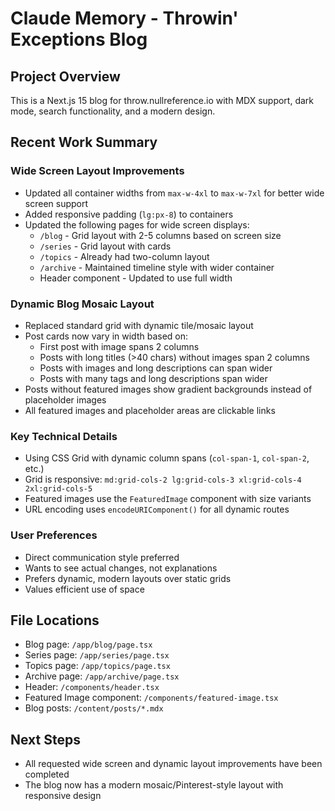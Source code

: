 # Claude Memory - Throwin' Exceptions Blog

## Project Overview
This is a Next.js 15 blog for throw.nullreference.io with MDX support, dark mode, search functionality, and a modern design.

## Recent Work Summary

### Wide Screen Layout Improvements
- Updated all container widths from `max-w-4xl` to `max-w-7xl` for better wide screen support
- Added responsive padding (`lg:px-8`) to containers
- Updated the following pages for wide screen displays:
  - `/blog` - Grid layout with 2-5 columns based on screen size
  - `/series` - Grid layout with cards
  - `/topics` - Already had two-column layout
  - `/archive` - Maintained timeline style with wider container
  - Header component - Updated to use full width

### Dynamic Blog Mosaic Layout
- Replaced standard grid with dynamic tile/mosaic layout
- Post cards now vary in width based on:
  - First post with image spans 2 columns
  - Posts with long titles (>40 chars) without images span 2 columns
  - Posts with images and long descriptions can span wider
  - Posts with many tags and long descriptions span wider
- Posts without featured images show gradient backgrounds instead of placeholder images
- All featured images and placeholder areas are clickable links

### Key Technical Details
- Using CSS Grid with dynamic column spans (`col-span-1`, `col-span-2`, etc.)
- Grid is responsive: `md:grid-cols-2 lg:grid-cols-3 xl:grid-cols-4 2xl:grid-cols-5`
- Featured images use the `FeaturedImage` component with size variants
- URL encoding uses `encodeURIComponent()` for all dynamic routes

### User Preferences
- Direct communication style preferred
- Wants to see actual changes, not explanations
- Prefers dynamic, modern layouts over static grids
- Values efficient use of space

## File Locations
- Blog page: `/app/blog/page.tsx`
- Series page: `/app/series/page.tsx`
- Topics page: `/app/topics/page.tsx`
- Archive page: `/app/archive/page.tsx`
- Header: `/components/header.tsx`
- Featured Image component: `/components/featured-image.tsx`
- Blog posts: `/content/posts/*.mdx`

## Next Steps
- All requested wide screen and dynamic layout improvements have been completed
- The blog now has a modern mosaic/Pinterest-style layout with responsive design